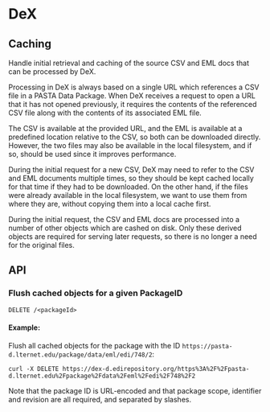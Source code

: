# DeX

## Caching

Handle initial retrieval and caching of the source CSV and EML docs that can be
processed by DeX.

Processing in DeX is always based on a single URL which references a CSV file in a PASTA
Data Package. When DeX receives a request to open a URL that it has not opened
previously, it requires the contents of the referenced CSV file along with the contents
of its associated EML file.

The CSV is available at the provided URL, and the EML is available at a predefined
location relative to the CSV, so both can be downloaded directly. However, the two files
may also be available in the local filesystem, and if so, should be used since it
improves performance.

During the initial request for a new CSV, DeX may need to refer to the CSV and EML
documents multiple times, so they should be kept cached locally for that time if they
had to be downloaded. On the other hand, if the files were already available in the
local filesystem, we want to use them from where they are, without copying them into a
local cache first.

During the initial request, the CSV and EML docs are processed into a number of other
objects which are cashed on disk. Only these derived objects are required for serving
later requests, so there is no longer a need for the original files.


## API

### Flush cached objects for a given PackageID 

```shell
DELETE /<packageId>
```

#### Example:

Flush all cached objects for the package with the ID `https://pasta-d.lternet.edu/package/data/eml/edi/748/2`:

```shell
curl -X DELETE https://dex-d.edirepository.org/https%3A%2F%2Fpasta-d.lternet.edu%2Fpackage%2Fdata%2Feml%2Fedi%2F748%2F2
```

Note that the package ID is URL-encoded and that package scope, identifier and revision are all required, and separated by slashes.
